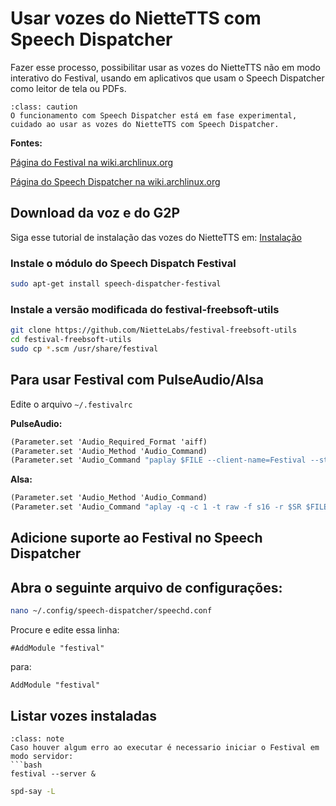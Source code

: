 # Usar vozes do NietteTTS com Speech Dispatcher
Fazer esse processo, possibilitar usar as vozes do NietteTTS não em modo interativo do Festival, usando em aplicativos que usam o Speech Dispatcher como leitor de tela ou PDFs.

```{admonition} Aviso
:class: caution
O funcionamento com Speech Dispatcher está em fase experimental, cuidado ao usar as vozes do NietteTTS com Speech Dispatcher.
```

**Fontes:** 

[Página do Festival na wiki.archlinux.org](https://wiki.archlinux.org/title/Festival_(Portugu%C3%AAs))

[Página do Speech Dispatcher na wiki.archlinux.org](https://wiki.archlinux.org/title/Speech_dispatcher)

## Download da voz e do G2P

Siga esse tutorial de instalação das vozes do NietteTTS em: [Instalação](https://niettelabs.github.io/manual/instalacao/instalacao.html)

### Instale o módulo do Speech Dispatch Festival

```bash
sudo apt-get install speech-dispatcher-festival
```

### Instale a versão modificada do festival-freebsoft-utils

```bash
git clone https://github.com/NietteLabs/festival-freebsoft-utils
cd festival-freebsoft-utils
sudo cp *.scm /usr/share/festival 
```

## Para usar Festival com PulseAudio/Alsa
Edite o arquivo ```~/.festivalrc```

**PulseAudio:**
```scheme
(Parameter.set 'Audio_Required_Format 'aiff)
(Parameter.set 'Audio_Method 'Audio_Command)
(Parameter.set 'Audio_Command "paplay $FILE --client-name=Festival --stream-name=Speech")
```

**Alsa:**
```scheme
(Parameter.set 'Audio_Method 'Audio_Command)
(Parameter.set 'Audio_Command "aplay -q -c 1 -t raw -f s16 -r $SR $FILE")
```

## Adicione suporte ao Festival no Speech Dispatcher

## Abra o seguinte arquivo de configurações:

```bash
nano ~/.config/speech-dispatcher/speechd.conf
```

Procure e edite essa linha:

```linuxconfig
#AddModule "festival"
```

para:

```linuxconfig
AddModule "festival"
```

## Listar vozes instaladas

```{admonition} Observação
:class: note
Caso houver algum erro ao executar é necessario iniciar o Festival em modo servidor:
```bash
festival --server &
```

```bash
spd-say -L
```


